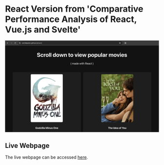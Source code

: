 # React Version from 'Comparative Performance Analysis of React, Vue.js and Svelte'

![React website screenshot](./screenshot.png)

## Live Webpage

The live webpage can be accessed [here](https://carlo8pastor.github.io/react/).
